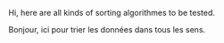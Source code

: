 Hi, here are all kinds of sorting algorithmes to be tested.

Bonjour, ici pour trier les données dans tous les sens.
